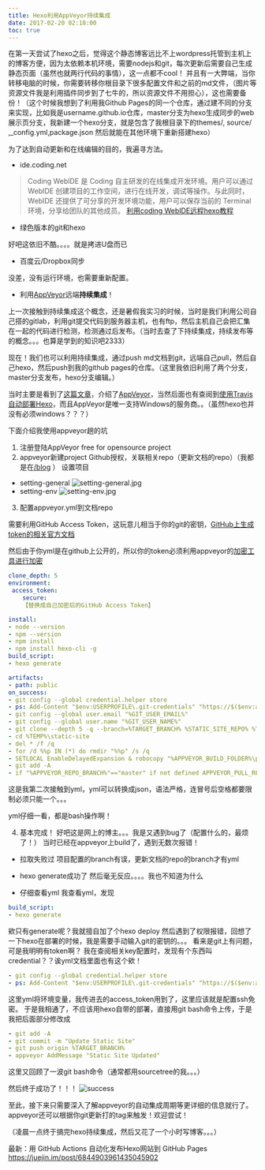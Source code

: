 ```yaml
---
title: Hexo利用AppVeyor持续集成
date: 2017-02-20 02:18:00
toc: true
---
```

在第一天尝试了hexo之后，觉得这个静态博客远比不上wordpress托管到主机上的博客方便，因为太依赖本机环境，需要nodejs和git，每次更新后需要自己生成静态页面（虽然也就两行代码的事情），这一点都不cool！
并且有一大弊端，当你转移电脑的时候，你需要转移你根目录下很多配置文件和之前的md文件，（图片等资源文件我是利用插件同步到了七牛的，所以资源文件不用担心），这也需要备份！（这个时候我想到了利用我Github Pages的同一个仓库，通过建不同的分支来实现，比如我是username.github.io仓库，master分支为hexo生成同步的web展示页分支，我新建一个hexo分支，就是包含了我根目录下的themes/, source/ ,_config.yml,package.json 然后就能在其他环境下重新搭建hexo）

为了达到自动更新和在线编辑的目的，我遍寻方法。
<!-- more -->

- ide.coding.net

>Coding WebIDE 是 Coding 自主研发的在线集成开发环境。用户可以通过 WebIDE 创建项目的工作空间，进行在线开发，调试等操作。与此同时，WebIDE 还提供了可分享的开发环境功能，用户可以保存当前的 Terminal 环境，分享给团队的其他成员。
[利用coding WebIDE远程hexo教程](http://garth.im/2015/04/hexo-on-coding-net-webide/)

- 绿色版本的git和hexo

好吧这依旧不酷。。。。就是拷进U盘而已

- 百度云/Dropbox同步

没差，没有运行环境，也需要重新配置。

- 利用[AppVeyor](www.appveyor.com)远端**持续集成**！

上一次接触到持续集成这个概念，还是暑假我实习的时候，当时是我们利用公司自己搭的gitlab，利用git提交代码到服务器主机，也有ftp，然后主机自己会把汇集在一起的代码进行检测，检测通过后发布。（当时去查了下持续集成，持续发布等的概念。。。也算是学到的知识吧2333）

现在！我们也可以利用持续集成，通过push md文档到git，远端自己pull，然后自己hexo，然后push到我的github pages的仓库。（这里我依旧利用了两个分支，master分支发布，hexo分支编辑。）

当时主要是看到了[这篇文章](https://formulahendry.github.io/2016/12/04/hexo-ci/)，介绍了[AppVeyor](www.appveyor.com)，当然后面也有查阅到[使用Travis自动部署Hexo](http://www.jianshu.com/p/fff7b3384f46)，而且AppVeyor是唯一支持Windows的服务商。。（虽然hexo也并没有必须windows？？？）

下面介绍我使用appveyor趟的坑

1. 注册登陆AppVeyor
free for opensource project
2. appveyor新建project
Github授权，关联相关repo（更新文档的repo）（我都是在[/blog](http://github.com/yvonshong/blog) ）
设置项目
- setting-general
![setting-general.jpg](http://ww1.sinaimg.cn/large/6b2f6355ly1fyo5hpfrsej20k40i0gm6.jpg)
- setting-env
![setting-env.jpg](http://ww1.sinaimg.cn/large/6b2f6355ly1fyo5hpebl2j20ps0cdgm4.jpg)
3. 配置appveyor.yml到文档repo

需要利用GitHub Access Token，这玩意儿相当于你的git的密钥，[GitHub上生成token的相关官方文档](https://help.github.com/articles/creating-an-access-token-for-command-line-use/)

然后由于你yml是在github上公开的，所以你的token必须利用appveyor的[加密工具进行加密](https://ci.appveyor.com/tools/encrypt)

```yml
clone_depth: 5
environment:
 access_token:
    secure: 
    【替换成自己加密后的GitHub Access Token】

install:
- node --version
- npm --version
- npm install
- npm install hexo-cli -g
build_script:
- hexo generate

artifacts:
- path: public
on_success:
- git config --global credential.helper store
- ps: Add-Content "$env:USERPROFILE\.git-credentials" "https://$($env:access_token):x-oauth-basic@github.com`n"
- git config --global user.email "%GIT_USER_EMAIL%"
- git config --global user.name "%GIT_USER_NAME%"
- git clone --depth 5 -q --branch=%TARGET_BRANCH% %STATIC_SITE_REPO% %TEMP%\static-site
- cd %TEMP%\static-site
- del * /f /q
- for /d %%p IN (*) do rmdir "%%p" /s /q
- SETLOCAL EnableDelayedExpansion & robocopy "%APPVEYOR_BUILD_FOLDER%\public" "%TEMP%\static-site" /e & IF !ERRORLEVEL! EQU 1 (exit 0) ELSE (IF !ERRORLEVEL! EQU 3 (exit 0) ELSE (exit 1))
- git add -A
- if "%APPVEYOR_REPO_BRANCH%"=="master" if not defined APPVEYOR_PULL_REQUEST_NUMBER (git diff --quiet --exit-code --cached || git commit -m "Update Static Site" && git push origin %TARGET_BRANCH% && appveyor AddMessage "Static Site Updated")

```

这是我第二次接触到yml，yml可以转换成json，语法严格，连冒号后空格都要限制必须只能一个。。。

yml仔细一看，都是bash操作啊！

4. 基本完成！
好吧这是网上的博主。。。我是又遇到bug了（配置什么的，最烦了！）
当时已经在appveyor上build了，遇到无数次报错！
- 拉取失败过
项目配置的branch有误，更新文档的repo的branch才有yml 

- hexo generate成功了
然后毫无反应。。。。我也不知道为什么

- 仔细查看yml
我查看yml，发现
```yml
build_script:
- hexo generate

```
欸只有generate呢？我就擅自加了个hexo deploy
然后遇到了权限报错，回想了一下hexo在部署的时候，我是需要手动输入git的密钥的。。。
看来是git上有问题，可是我明明有token啊？
我在查阅相关key配置时，发现有个东西叫credential？？诶yml文档里面也有这个欸！

```yml
- git config --global credential.helper store
- ps: Add-Content "$env:USERPROFILE\.git-credentials" "https://$($env:access_token):x-oauth-basic@github.com`n"
```
这里yml将环境变量，我传进去的access_token用到了，这里应该就是配置ssh免密。
于是我相通了，不应该用hexo自带的部署，直接用git bash命令上传，于是我把后面部分修改成

```yml
- git add -A
- git commit -m "Update Static Site" 
- git push origin %TARGET_BRANCH%
- appveyor AddMessage "Static Site Updated"
```
这里又回顾了一波git bash命令（通常都用sourcetree的我。。。）

然后终于成功了！！！
![success](http://ww1.sinaimg.cn/large/6b2f6355ly1fyo5hpgj8sj211y0kgmzv.jpg)

至此，接下来只需要深入了解appveyor的自动集成周期等更详细的信息就行了。
appveyor还可以根据你git更新打的tag来触发！欢迎尝试！

（凌晨一点终于搞完hexo持续集成，然后又花了一个小时写博客。。。）

最新：用 GitHub Actions 自动化发布Hexo网站到 GitHub Pages https://juejin.im/post/6844903961435045902
                                              